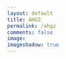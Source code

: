 ```yaml
---
layout: default
title: AHGZ
permalink: /ahgz
comments: false
image:
imageshadow: true
---
```


<rssapp-wall id="r51Tk8rtaBEG2UL1"></rssapp-wall><script src="https://widget.rss.app/v1/wall.js" type="text/javascript" async></script>
